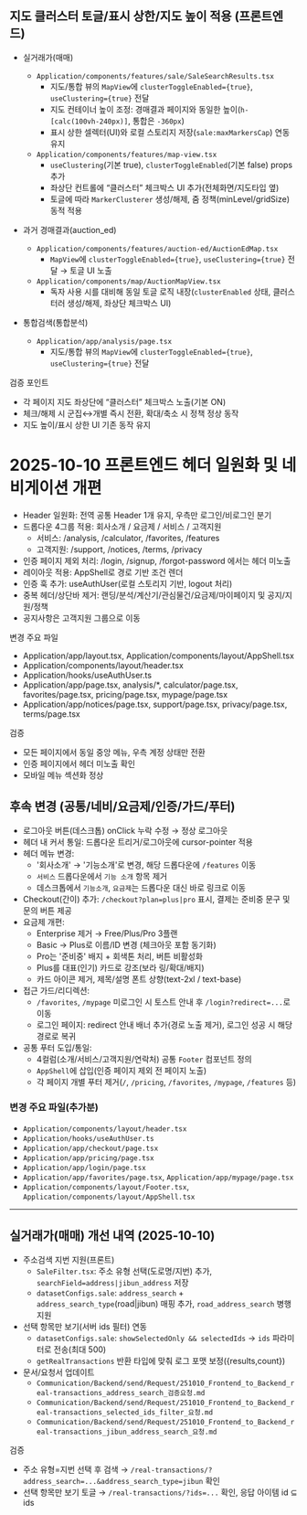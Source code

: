 ## 지도 클러스터 토글/표시 상한/지도 높이 적용 (프론트엔드)

- 실거래가(매매)

  - `Application/components/features/sale/SaleSearchResults.tsx`
    - 지도/통합 뷰의 `MapView`에 `clusterToggleEnabled={true}`, `useClustering={true}` 전달
    - 지도 컨테이너 높이 조정: 경매결과 페이지와 동일한 높이(`h-[calc(100vh-240px)]`, 통합은 `-360px`)
    - 표시 상한 셀렉터(UI)와 로컬 스토리지 저장(`sale:maxMarkersCap`) 연동 유지
  - `Application/components/features/map-view.tsx`
    - `useClustering`(기본 true), `clusterToggleEnabled`(기본 false) props 추가
    - 좌상단 컨트롤에 “클러스터” 체크박스 UI 추가(전체화면/지도타입 옆)
    - 토글에 따라 `MarkerClusterer` 생성/해제, 줌 정책(minLevel/gridSize) 동적 적용

- 과거 경매결과(auction_ed)

  - `Application/components/features/auction-ed/AuctionEdMap.tsx`
    - `MapView`에 `clusterToggleEnabled={true}`, `useClustering={true}` 전달 → 토글 UI 노출
  - `Application/components/map/AuctionMapView.tsx`
    - 독자 사용 시를 대비해 동일 토글 로직 내장(`clusterEnabled` 상태, 클러스터러 생성/해제, 좌상단 체크박스 UI)

- 통합검색(통합분석)
  - `Application/app/analysis/page.tsx`
    - 지도/통합 뷰의 `MapView`에 `clusterToggleEnabled={true}`, `useClustering={true}` 전달

검증 포인트

- 각 페이지 지도 좌상단에 “클러스터” 체크박스 노출(기본 ON)
- 체크/해제 시 군집↔개별 즉시 전환, 확대/축소 시 정책 정상 동작
- 지도 높이/표시 상한 UI 기존 동작 유지

# 2025-10-10 프론트엔드 헤더 일원화 및 네비게이션 개편

- Header 일원화: 전역 공통 Header 1개 유지, 우측만 로그인/비로그인 분기
- 드롭다운 4그룹 적용: 회사소개 / 요금제 / 서비스 / 고객지원
  - 서비스: /analysis, /calculator, /favorites, /features
  - 고객지원: /support, /notices, /terms, /privacy
- 인증 페이지 제외 처리: /login, /signup, /forgot-password 에서는 헤더 미노출
- 레이아웃 적용: AppShell로 경로 기반 조건 렌더
- 인증 훅 추가: useAuthUser(로컬 스토리지 기반, logout 처리)
- 중복 헤더/상단바 제거: 랜딩/분석/계산기/관심물건/요금제/마이페이지 및 공지/지원/정책
- 공지사항은 고객지원 그룹으로 이동

변경 주요 파일

- Application/app/layout.tsx, Application/components/layout/AppShell.tsx
- Application/components/layout/header.tsx
- Application/hooks/useAuthUser.ts
- Application/app/page.tsx, analysis/\*, calculator/page.tsx, favorites/page.tsx, pricing/page.tsx, mypage/page.tsx
- Application/app/notices/page.tsx, support/page.tsx, privacy/page.tsx, terms/page.tsx

검증

- 모든 페이지에서 동일 중앙 메뉴, 우측 계정 상태만 전환
- 인증 페이지에서 헤더 미노출 확인
- 모바일 메뉴 섹션화 정상

## 후속 변경 (공통/네비/요금제/인증/가드/푸터)

- 로그아웃 버튼(데스크톱) onClick 누락 수정 → 정상 로그아웃
- 헤더 내 커서 통일: 드롭다운 트리거/로그아웃에 cursor-pointer 적용
- 헤더 메뉴 변경:
  - '회사소개' → '기능소개'로 변경, 해당 드롭다운에 `/features` 이동
  - `서비스` 드롭다운에서 `기능 소개` 항목 제거
  - 데스크톱에서 `기능소개`, `요금제`는 드롭다운 대신 바로 링크로 이동
- Checkout(간이) 추가: `/checkout?plan=plus|pro` 표시, 결제는 준비중 문구 및 문의 버튼 제공
- 요금제 개편:
  - Enterprise 제거 → Free/Plus/Pro 3플랜
  - Basic → Plus로 이름/ID 변경 (체크아웃 포함 동기화)
  - Pro는 '준비중' 배지 + 회색톤 처리, 버튼 비활성화
  - Plus를 대표(인기) 카드로 강조(보라 링/확대/배지)
  - 카드 아이콘 제거, 제목/설명 폰트 상향(text-2xl / text-base)
- 접근 가드/리디렉션:
  - `/favorites`, `/mypage` 미로그인 시 토스트 안내 후 `/login?redirect=...`로 이동
  - 로그인 페이지: redirect 안내 배너 추가(경로 노출 제거), 로그인 성공 시 해당 경로로 복귀
- 공통 푸터 도입/통일:
  - 4컬럼(소개/서비스/고객지원/연락처) 공통 `Footer` 컴포넌트 정의
  - `AppShell`에 삽입(인증 페이지 제외 전 페이지 노출)
  - 각 페이지 개별 푸터 제거(`/`, `/pricing`, `/favorites`, `/mypage`, `/features` 등)

### 변경 주요 파일(추가분)

- `Application/components/layout/header.tsx`
- `Application/hooks/useAuthUser.ts`
- `Application/app/checkout/page.tsx`
- `Application/app/pricing/page.tsx`
- `Application/app/login/page.tsx`
- `Application/app/favorites/page.tsx`, `Application/app/mypage/page.tsx`
- `Application/components/layout/Footer.tsx`, `Application/components/layout/AppShell.tsx`

---

## 실거래가(매매) 개선 내역 (2025-10-10)

- 주소검색 지번 지원(프론트)
  - `SaleFilter.tsx`: 주소 유형 선택(도로명/지번) 추가, `searchField=address|jibun_address` 저장
  - `datasetConfigs.sale`: `address_search` + `address_search_type`(road|jibun) 매핑 추가, `road_address_search` 병행 지원
- 선택 항목만 보기(서버 ids 필터) 연동
  - `datasetConfigs.sale`: `showSelectedOnly && selectedIds` → `ids` 파라미터로 전송(최대 500)
  - `getRealTransactions` 반환 타입에 맞춰 로그 포맷 보정({results,count})
- 문서/요청서 업데이트
  - `Communication/Backend/send/Request/251010_Frontend_to_Backend_real-transactions_address_search_검증요청.md`
  - `Communication/Backend/send/Request/251010_Frontend_to_Backend_real-transactions_selected_ids_filter_요청.md`
  - `Communication/Backend/send/Request/251010_Frontend_to_Backend_real-transactions_jibun_address_search_요청.md`

검증

- 주소 유형=지번 선택 후 검색 → `/real-transactions/?address_search=...&address_search_type=jibun` 확인
- 선택 항목만 보기 토글 → `/real-transactions/?ids=...` 확인, 응답 아이템 id ⊆ ids
